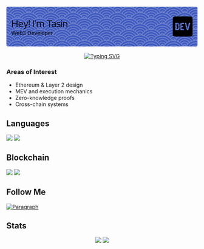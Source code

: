 <!-- Banner -->
<p align="center">
  <a href="https://git.io/typing-svg"><img src="github-header-image.png"/>
  </a>
</p>
<!-- Banner -->


<!-- Typing SVG -->
<p align="center">
  <a href="https://git.io/typing-svg"><img src="https://readme-typing-svg.herokuapp.com?font=Fira+Code&pause=1000&color=FF0000&center=true&vCenter=true&width=500&lines=Hi%2C+I'm+Tasin+Williamson;Web3+Developer" alt="Typing SVG" /></a>
</p>
<!-- Typing SVG -->

### Areas of Interest
- Ethereum & Layer 2 design  
- MEV and execution mechanics  
- Zero-knowledge proofs  
- Cross-chain systems
  
## Languages
<!-- Programming Languages -->
<p>
<div align="left">
  <img src="https://img.shields.io/badge/TypeScript-007ACC.svg?style=for-the-badge&logo=typescript&logoColor=FFFFFF">
  <img src="https://img.shields.io/badge/Go-007ACC.svg?style=for-the-badge&logo=go&logoColor=FFFFFF">
</div>
</p>
<!-- Programming Languages -->


## Blockchain
<p>
<div align="left">
  	<img src="https://img.shields.io/badge/Optimism-FF0420.svg?style=for-the-badge&logo=optimism&logoColor=white">
  	<img src="https://img.shields.io/badge/Ethereum-3C3C3D.svg?style=for-the-badge&logo=ethereum&logoColor=white">
</div>
</p>

## Follow Me
[![Paragraph](https://img.shields.io/badge/Paragraph-xyz-blue)](https://paragraph.xyz/@tasin2610)

## Stats
<p align="center">
    <img width="39.7%" src="http://github-profile-summary-cards.vercel.app/api/cards/stats?username=tasin2610&theme=tokyonight">
    <img width="59.3%" src="https://streak-stats.demolab.com/?user=tasin2610&theme=tokyonight&hide_border=true&border_radius=6">
</p>
